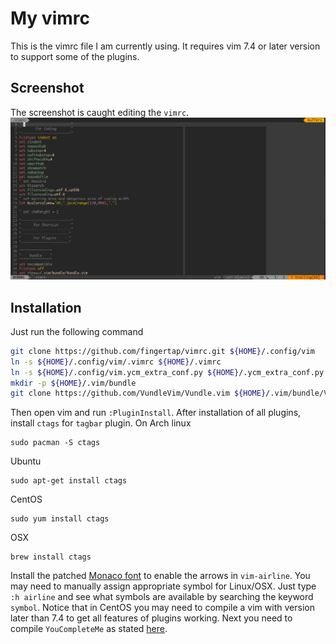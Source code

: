 # My vimrc
This is the vimrc file I am currently using. It requires vim 7.4 or later version to support some of the plugins.
## Screenshot
The screenshot is caught editing the `vimrc`.
![vim screenshot](images/screenshot.png)
## Installation
Just run the following command
```sh
git clone https://github.com/fingertap/vimrc.git ${HOME}/.config/vim
ln -s ${HOME}/.config/vim/.vimrc ${HOME}/.vimrc
ln -s ${HOME}/.config/vim.ycm_extra_conf.py ${HOME}/.ycm_extra_conf.py
mkdir -p ${HOME}/.vim/bundle
git clone https://github.com/VundleVim/Vundle.vim ${HOME}/.vim/bundle/Vundle.vim
```
Then open vim and run `:PluginInstall`. After installation of all plugins, install `ctags` for `tagbar` plugin. On Arch linux
```
sudo pacman -S ctags
```
Ubuntu
```
sudo apt-get install ctags
```
CentOS
```
sudo yum install ctags
```
OSX
```
brew install ctags
```
Install the patched [Monaco font](https://gist.github.com/baopham/1838072) to enable the arrows in `vim-airline`.
You may need to manually assign appropriate symbol for Linux/OSX. Just type `:h airline` and see what symbols are available
by searching the keyword `symbol`.
Notice that in CentOS you may need to compile a vim with version later than 7.4 to get all features of plugins working.
Next you need to compile `YouCompleteMe` as stated [here](https://github.com/Valloric/YouCompleteMe).
